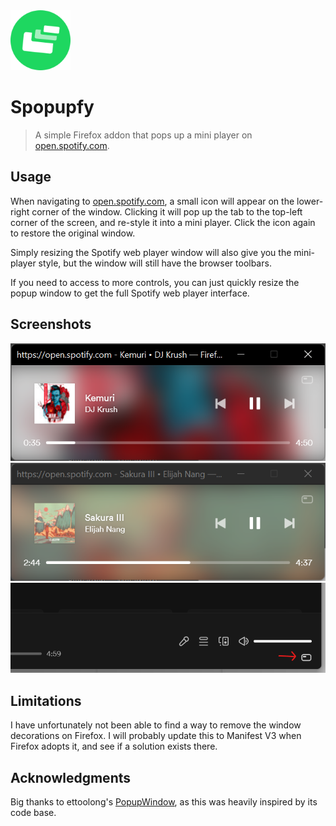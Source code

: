 <img src="https://raw.githubusercontent.com/anghelos/spopupfy/master/icon.svg" width="96" alt="Spopupfy logo">

# Spopupfy

> A simple Firefox addon that pops up a mini player on [open.spotify.com](https://open.spotify.com/).

## Usage

When navigating to [open.spotify.com](https://open.spotify.com/), a small icon will appear on the lower-right corner of the window. Clicking it will pop up the tab to the top-left corner of the screen, and re-style it into a mini player. Click the icon again to restore the original window.

Simply resizing the Spotify web player window will also give you the mini-player style, but the window will still have the browser toolbars.

If you need to access to more controls, you can just quickly resize the popup window to get the full Spotify web player interface.

## Screenshots

![Spopupfy Screenshot](https://raw.githubusercontent.com/anghelos/spopupfy/master/screenshots/screenshot-1.png)
![Spopupfy Screenshot](https://raw.githubusercontent.com/anghelos/spopupfy/master/screenshots/screenshot-2.png)
![Spopupfy Screenshot](https://raw.githubusercontent.com/anghelos/spopupfy/master/screenshots/screenshot-3.png)
## Limitations

I have unfortunately not been able to find a way to remove the window decorations on Firefox. I will probably update this to Manifest V3 when Firefox adopts it, and see if a solution exists there.


## Acknowledgments

Big thanks to ettoolong's [PopupWindow](https://github.com/ettoolong/PopupWindow), as this was heavily inspired by its code base.
